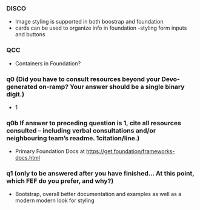 ### DISCO
- Image styling is supported in both boostrap and foundation
- cards can be used to organize info in foundation
-styling form inputs and buttons

### QCC
- Containers in Foundation?

### q0 (Did you have to consult resources beyond your Devo-generated on-ramp? Your answer should be a single binary digit.)
- 1
### q0b If answer to preceding question is 1, cite all resources consulted – including verbal consultations and/or neighbouring team’s readme. 1citation/line.)
- Primary Foundation Docs  at https://get.foundation/frameworks-docs.html

### q1 (only to be answered after you have finished… At this point, which FEF do you prefer, and why?)
- Bootstrap, overall better documentation and examples as well as a modern modern look for styling
